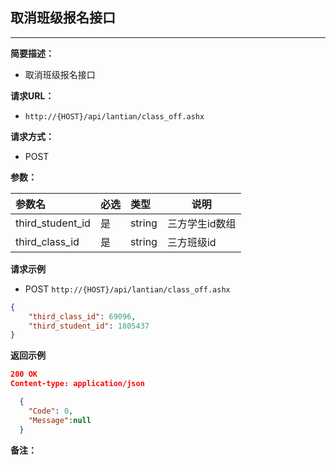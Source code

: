 ## 取消班级报名接口
--------------------
**简要描述：** 

- 取消班级报名接口

**请求URL：** 

- `http://{HOST}/api/lantian/class_off.ashx`
  
**请求方式：**

- POST

**参数：** 

|参数名|必选|类型|说明|
|:----    |:---|:----- |-----   |
|third_student_id    |是  |string |三方学生id数组   |
|third_class_id    |是  |string |三方班级id   |

**请求示例**

- POST `http://{HOST}/api/lantian/class_off.ashx`
``` json
{
	"third_class_id": 69096,
	"third_student_id": 1805437
}
```

**返回示例**

``` json
200 OK
Content-type: application/json

  {
    "Code": 0,
    "Message":null
  }
```

**备注：** 
